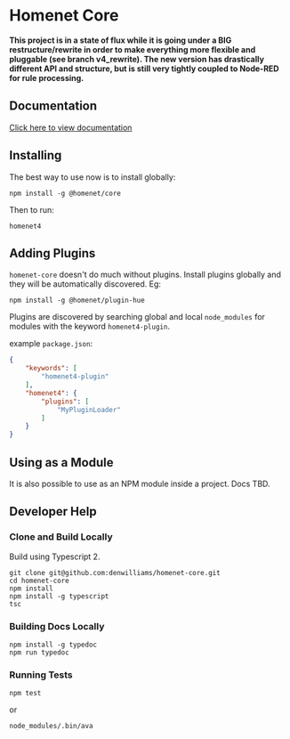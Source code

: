 # Homenet Core

**This project is in a state of flux while it is going under a BIG restructure/rewrite in order to make everything more flexible and pluggable (see branch v4_rewrite). The new version has drastically different API and structure, but is still very tightly coupled to Node-RED for rule processing.**

## Documentation

[Click here to view documentation](http://www.denwilliams.net/homenet-core/)

## Installing

The best way to use now is to install globally:

```
npm install -g @homenet/core
```

Then to run:

```
homenet4
```

## Adding Plugins

`homenet-core` doesn't do much without plugins. Install plugins globally and they will be automatically discovered. Eg:

```
npm install -g @homenet/plugin-hue
```

Plugins are discovered by searching global and local `node_modules` for modules with the keyword `homenet4-plugin`.

example `package.json`:

```json
{
    "keywords": [
        "homenet4-plugin"
    ],
    "homenet4": {
        "plugins": [
            "MyPluginLoader"
        ]
    }
}
```

## Using as a Module

It is also possible to use as an NPM module inside a project. Docs TBD.

## Developer Help

### Clone and Build Locally

Build using Typescript 2.

```
git clone git@github.com:denwilliams/homenet-core.git
cd homenet-core
npm install
npm install -g typescript
tsc
```

### Building Docs Locally

```
npm install -g typedoc
npm run typedoc
```

### Running Tests

```
npm test
```

or

```
node_modules/.bin/ava
```
